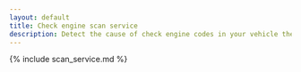 ```yaml
---
layout: default
title: Check engine scan service
description: Detect the cause of check engine codes in your vehicle thereby avoiding costly dealership service
---
```


{% include scan_service.md %}
